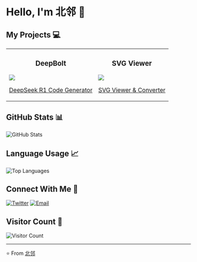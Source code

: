# Hello, I'm 北邻 👋

## My Projects 💻

<table>
  <tr>
    <td>
      <h3 align="center">DeepBolt</h3>
      <a href="https://github.com/sing1ee/deepseekCoder">
        <img src="https://github-readme-stats.vercel.app/api/pin/?username=sing1ee&repo=deepseekCoder&theme=dark" />
      </a>
      <p align="center"><a href="https://deepbolt.xyz">DeepSeek R1 Code Generator</a></p>
    </td>
    <td>
      <h3 align="center">SVG Viewer</h3>
      <a href="https://github.com/sing1ee/svgviewer">
        <img src="https://github-readme-stats.vercel.app/api/pin/?username=sing1ee&repo=svgviewer&theme=dark" />
      </a>
      <p align="center"><a href="https://svgviewer.app">SVG Viewer & Converter</a></p>
    </td>
  </tr>
</table>

## GitHub Stats 📊

<img src="https://github-readme-stats.vercel.app/api?username=sing1ee&show_icons=true&theme=radical" alt="GitHub Stats" />

## Language Usage 📈

<img src="https://github-readme-stats.vercel.app/api/top-langs/?username=sing1ee&layout=compact&theme=radical" alt="Top Languages" />

## Connect With Me 📱

[![Twitter](https://img.shields.io/badge/-Twitter-1DA1F2?style=flat-square&logo=twitter&logoColor=white)](https://x.com/chmilo)
[![Email](https://img.shields.io/badge/-Email-D14836?style=flat-square&logo=gmail&logoColor=white)](mailto:zh.milo@gmail.com)

## Visitor Count 👀

![Visitor Count](https://profile-counter.glitch.me/sing1ee/count.svg)

---

⭐️ From [北邻](https://github.com/sing1ee)

